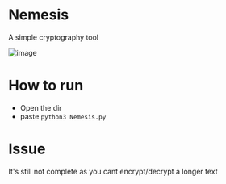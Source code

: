 # Nemesis
A simple cryptography tool

![image](https://user-images.githubusercontent.com/78467470/163126183-00984707-4a74-4e49-80af-b780db65875f.png)

# How to run
* Open the dir
* paste `python3 Nemesis.py`

# Issue
It's still not complete as you cant encrypt/decrypt a longer text
